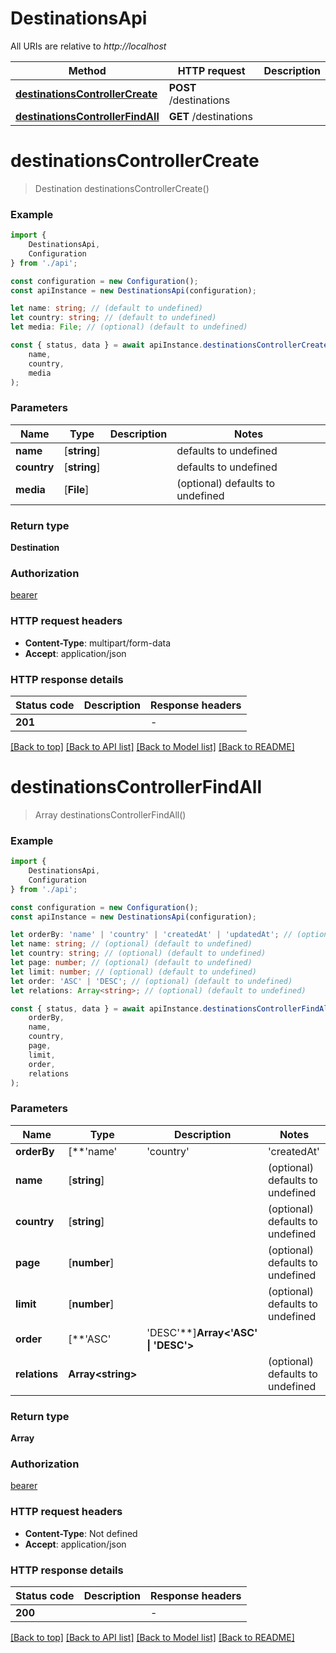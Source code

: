 # DestinationsApi

All URIs are relative to *http://localhost*

|Method | HTTP request | Description|
|------------- | ------------- | -------------|
|[**destinationsControllerCreate**](#destinationscontrollercreate) | **POST** /destinations | |
|[**destinationsControllerFindAll**](#destinationscontrollerfindall) | **GET** /destinations | |

# **destinationsControllerCreate**
> Destination destinationsControllerCreate()


### Example

```typescript
import {
    DestinationsApi,
    Configuration
} from './api';

const configuration = new Configuration();
const apiInstance = new DestinationsApi(configuration);

let name: string; // (default to undefined)
let country: string; // (default to undefined)
let media: File; // (optional) (default to undefined)

const { status, data } = await apiInstance.destinationsControllerCreate(
    name,
    country,
    media
);
```

### Parameters

|Name | Type | Description  | Notes|
|------------- | ------------- | ------------- | -------------|
| **name** | [**string**] |  | defaults to undefined|
| **country** | [**string**] |  | defaults to undefined|
| **media** | [**File**] |  | (optional) defaults to undefined|


### Return type

**Destination**

### Authorization

[bearer](../README.md#bearer)

### HTTP request headers

 - **Content-Type**: multipart/form-data
 - **Accept**: application/json


### HTTP response details
| Status code | Description | Response headers |
|-------------|-------------|------------------|
|**201** |  |  -  |

[[Back to top]](#) [[Back to API list]](../README.md#documentation-for-api-endpoints) [[Back to Model list]](../README.md#documentation-for-models) [[Back to README]](../README.md)

# **destinationsControllerFindAll**
> Array<Destination> destinationsControllerFindAll()


### Example

```typescript
import {
    DestinationsApi,
    Configuration
} from './api';

const configuration = new Configuration();
const apiInstance = new DestinationsApi(configuration);

let orderBy: 'name' | 'country' | 'createdAt' | 'updatedAt'; // (optional) (default to undefined)
let name: string; // (optional) (default to undefined)
let country: string; // (optional) (default to undefined)
let page: number; // (optional) (default to undefined)
let limit: number; // (optional) (default to undefined)
let order: 'ASC' | 'DESC'; // (optional) (default to undefined)
let relations: Array<string>; // (optional) (default to undefined)

const { status, data } = await apiInstance.destinationsControllerFindAll(
    orderBy,
    name,
    country,
    page,
    limit,
    order,
    relations
);
```

### Parameters

|Name | Type | Description  | Notes|
|------------- | ------------- | ------------- | -------------|
| **orderBy** | [**&#39;name&#39; | &#39;country&#39; | &#39;createdAt&#39; | &#39;updatedAt&#39;**]**Array<&#39;name&#39; &#124; &#39;country&#39; &#124; &#39;createdAt&#39; &#124; &#39;updatedAt&#39;>** |  | (optional) defaults to undefined|
| **name** | [**string**] |  | (optional) defaults to undefined|
| **country** | [**string**] |  | (optional) defaults to undefined|
| **page** | [**number**] |  | (optional) defaults to undefined|
| **limit** | [**number**] |  | (optional) defaults to undefined|
| **order** | [**&#39;ASC&#39; | &#39;DESC&#39;**]**Array<&#39;ASC&#39; &#124; &#39;DESC&#39;>** |  | (optional) defaults to undefined|
| **relations** | **Array&lt;string&gt;** |  | (optional) defaults to undefined|


### Return type

**Array<Destination>**

### Authorization

[bearer](../README.md#bearer)

### HTTP request headers

 - **Content-Type**: Not defined
 - **Accept**: application/json


### HTTP response details
| Status code | Description | Response headers |
|-------------|-------------|------------------|
|**200** |  |  -  |

[[Back to top]](#) [[Back to API list]](../README.md#documentation-for-api-endpoints) [[Back to Model list]](../README.md#documentation-for-models) [[Back to README]](../README.md)

